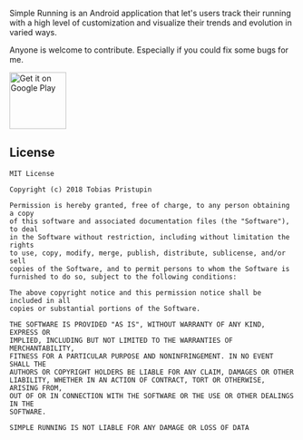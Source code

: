 
Simple Running is an Android application that let's users track their running
with a high level of customization and visualize their trends and evolution in varied ways.

Anyone is welcome to contribute. Especially if you could fix some bugs for me.


<a href='https://play.google.com/store/apps/details?id=com.tobipristupin.simplerun&pcampaignid=MKT-Other-global-all-co-prtnr-py-PartBadge-Mar2515-1'><img alt='Get it on Google Play' src='https://play.google.com/intl/en_us/badges/images/generic/en_badge_web_generic.png' height='100'/></a>




## License
```
MIT License

Copyright (c) 2018 Tobias Pristupin

Permission is hereby granted, free of charge, to any person obtaining a copy
of this software and associated documentation files (the "Software"), to deal
in the Software without restriction, including without limitation the rights
to use, copy, modify, merge, publish, distribute, sublicense, and/or sell
copies of the Software, and to permit persons to whom the Software is
furnished to do so, subject to the following conditions:

The above copyright notice and this permission notice shall be included in all
copies or substantial portions of the Software.

THE SOFTWARE IS PROVIDED "AS IS", WITHOUT WARRANTY OF ANY KIND, EXPRESS OR
IMPLIED, INCLUDING BUT NOT LIMITED TO THE WARRANTIES OF MERCHANTABILITY,
FITNESS FOR A PARTICULAR PURPOSE AND NONINFRINGEMENT. IN NO EVENT SHALL THE
AUTHORS OR COPYRIGHT HOLDERS BE LIABLE FOR ANY CLAIM, DAMAGES OR OTHER
LIABILITY, WHETHER IN AN ACTION OF CONTRACT, TORT OR OTHERWISE, ARISING FROM,
OUT OF OR IN CONNECTION WITH THE SOFTWARE OR THE USE OR OTHER DEALINGS IN THE
SOFTWARE.

SIMPLE RUNNING IS NOT LIABLE FOR ANY DAMAGE OR LOSS OF DATA
```
